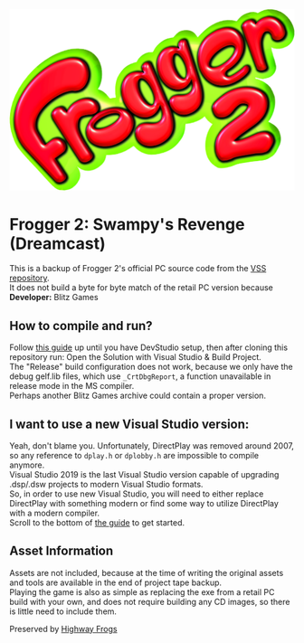 ![Frogger 2 Logo](/_repo/Frogger2Logo.png)
# Frogger 2: Swampy's Revenge (Dreamcast)  
This is a backup of Frogger 2's official PC source code from the [VSS repository](https://github.com/HighwayFrogs/frogger2-vss).  
It does not build a byte for byte match of the retail PC version because 
**Developer:** Blitz Games  

## How to compile and run?  
Follow [this guide](/SETUP.MD) up until you have DevStudio setup, then after cloning this repository run:
Open the Solution with Visual Studio & Build Project.  
The "Release" build configuration does not work, because we only have the debug gelf.lib files, which use `_CrtDbgReport`, a function unavailable in release mode in the MS compiler.  
Perhaps another Blitz Games archive could contain a proper version.  

## I want to use a new Visual Studio version:
Yeah, don't blame you. Unfortunately, DirectPlay was removed around 2007, so any reference to `dplay.h` or `dplobby.h` are impossible to compile anymore.  
Visual Studio 2019 is the last Visual Studio version capable of upgrading .dsp/.dsw projects to modern Visual Studio formats.  
So, in order to use new Visual Studio, you will need to either replace DirectPlay with something modern or find some way to utilize DirectPlay with a modern compiler.  
Scroll to the bottom of [the guide](/SETUP.MD) to get started.  

## Asset Information
Assets are not included, because at the time of writing the original assets and tools are available in the end of project tape backup.  
Playing the game is also as simple as replacing the exe from a retail PC build with your own, and does not require building any CD images, so there is little need to include them.  

Preserved by [Highway Frogs](https://highwayfrogs.net/)